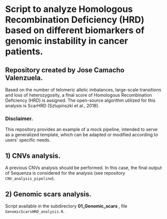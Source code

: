 # Script to analyze Homologous Recombination Deficiency (HRD) based on different biomarkers of genomic instability in cancer patients.
## Repository created by Jose Camacho Valenzuela.
Based on the number of telomeric allelic imbalances, large-scale transitions and loss of heterozygosity, a final score of Homologous Recombination Deficiency (HRD) is assigned. The open-source algorithm utilized for this analysis is ScarHRD (Sztupinszki et al., 2018).

### Disclaimer.
This repository provides an example of a mock pipeline, intended to serve as a generalized template, which can be adapted or modified according to users' specific needs.

## 1) CNVs analysis.
A previous CNVs analysis should be performed. In this case, the final output of Sequenza is considered for the analysis (see repository `CNV_analysis_pipeline`).

## 2) Genomic scars analysis.
Script available in the subdirectory <b> 01_Genomic_scars </b>, file `GenomicScarsHRD_analysis.R`.
